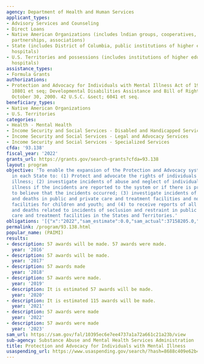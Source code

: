 ```yaml
---
agency: Department of Health and Human Services
applicant_types:
- Advisory Services and Counseling
- Direct Loans
- Native American Organizations (includes lndian groups, cooperatives, corporations,
  partnerships, associations)
- State (includes District of Columbia, public institutions of higher education and
  hospitals)
- U.S. Territories and possessions (includes institutions of higher education and
  hospitals)
assistance_types:
- Formula Grants
authorizations:
- Protection and Advocacy for Individuals with Mental Illness Act of 1986, 42 USC
  10801 et seq; Developmental Disabilities Assistance and Bill of Rights Act, as amended
  October 30, 2000. 42 U.S.C. &sect; 6041 et seq.
beneficiary_types:
- Native American Organizations
- U.S. Territories
categories:
- Health - Mental Health
- Income Security and Social Services - Disabled and Handicapped Services
- Income Security and Social Services - Legal and Advocacy Services
- Income Security and Social Services - Specialized Services
cfda: '93.138'
fiscal_year: '2022'
grants_url: https://grants.gov/search-grants?cfda=93.138
layout: program
objective: 'To enable the expansion of the Protection and Advocacy system established
  in each State to: (1) Protect and advocate the rights of individuals with mental
  illness; (2) investigate incidents of abuse and neglect of individuals with mental
  illness if the incidents are reported to the system or if there is probable cause
  to believe that the incidents occurred; (3) investigate incidents of serious injury
  and deaths in public and private care and treatment facilities and non-medical community-based
  facilities for children and youth; and (4) to receive reports of all serious injuries
  and deaths related to incidents of seclusion and restraint in public and private
  care and treatment facilities in the States and Territories.'
obligations: '[{"x":"2022","sam_estimate":0.0,"sam_actual":37158205.0,"usa_spending_actual":33575302.75},{"x":"2023","sam_estimate":38863464.0,"sam_actual":0.0,"usa_spending_actual":38604509.02},{"x":"2024","sam_estimate":0.0,"sam_actual":0.0,"usa_spending_actual":37291300.72}]'
permalink: /program/93.138.html
popular_name: (PAIMI)
results:
- description: 57 awards will be made. 57 awards were made.
  year: '2016'
- description: 57 awards will be made.
  year: '2017'
- description: 57 awards made
  year: '2018'
- description: 57 awards were made.
  year: '2019'
- description: It is estimated 57 awards will be made.
  year: '2020'
- description: It is estimated 115 awards will be made.
  year: '2021'
- description: 57 awards were made
  year: '2022'
- description: 57 awards were made
  year: '2023'
sam_url: https://sam.gov/fal/10395ec6e7ee4737a1a72a661c21a23b/view
sub-agency: Substance Abuse and Mental Health Services Administration
title: Protection and Advocacy for Individuals with Mental Illness
usaspending_url: https://www.usaspending.gov/search/?hash=8688c409e62b41ebb139744a0db673f6
---
```

